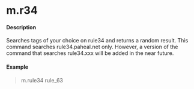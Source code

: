 # m.r34

#### Description

Searches tags of your choice on rule34 and returns a random result. This command searches rule34.paheal.net only. However, a version of the command that searches rule34.xxx will be added in the near future.

#### Example

> m.rule34 rule_63
